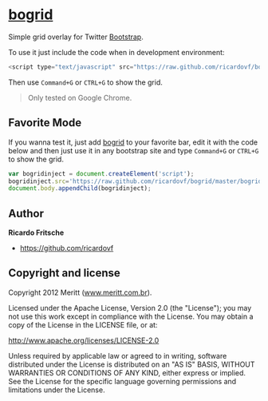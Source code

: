 [bogrid](http://twitter.github.com/bogrid)
=================

Simple grid overlay for Twitter [Bootstrap](https://github.com/twitter/bootstrap).

To use it just include the code when in development environment:

`````javascript
<script type="text/javascript" src="https://raw.github.com/ricardovf/bogrid/master/bogrid.js"></script>
`````

Then use `Command+G` or `CTRL+G` to show the grid.

> Only tested on Google Chrome.

Favorite Mode
-------

If you wanna test it, just add [bogrid](http://twitter.github.com/bogrid) to your favorite bar, edit it with the code below and then just use it in any bootstrap site and type `Command+G` or `CTRL+G` to show the grid.

`````javascript
var bogridinject = document.createElement('script');
bogridinject.src='https://raw.github.com/ricardovf/bogrid/master/bogrid.js';
document.body.appendChild(bogridinject);
`````

Author
-------

**Ricardo Fritsche**

+ https://github.com/ricardovf



Copyright and license
---------------------

Copyright 2012 Meritt (www.meritt.com.br).

Licensed under the Apache License, Version 2.0 (the "License");
you may not use this work except in compliance with the License.
You may obtain a copy of the License in the LICENSE file, or at:

   http://www.apache.org/licenses/LICENSE-2.0

Unless required by applicable law or agreed to in writing, software
distributed under the License is distributed on an "AS IS" BASIS,
WITHOUT WARRANTIES OR CONDITIONS OF ANY KIND, either express or implied.
See the License for the specific language governing permissions and
limitations under the License.